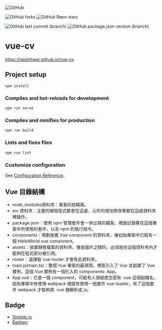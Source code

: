 ![GitHub](https://img.shields.io/github/license/taishihwei/vue-cv)

![GitHub forks](https://img.shields.io/github/forks/taishihwei/vue-cv)
![GitHub Repo stars](https://img.shields.io/github/stars/taishihwei/vue-cv)

![GitHub last commit (branch)](https://img.shields.io/github/last-commit/taishihwei/vue-cv/main)
![GitHub package.json version (branch)](https://img.shields.io/github/package-json/v/taishihwei/vue-cv/main)

# vue-cv

<https://taishihwei.github.io/vue-cv>

## Project setup

```text
npm install
```

### Compiles and hot-reloads for development

```text
npm run serve
```

### Compiles and minifies for production

```text
npm run build
```

### Lints and fixes files

```text
npm run lint
```

### Customize configuration

See [Configuration Reference](https://cli.vuejs.org/config/).

## Vue 目錄結構

 - node_modules資料夾：專案的依賴庫。
 - src 資料夾：主要的開發程式都會在這邊，元件的增加修改等都在這個資料夾裡操作。
 - package.json：使用 npm 管理套件會一併出現的檔案，裡面記錄著在這個專案中所使用的套件，以及 npm 的執行指令。
 - components：規劃放置 Vue component 的資料夾，像初始專案中已經有一個 HelloWorld.vue component。
 - assets：放置靜態檔案的資料夾，像是圖片之類的，必須放在這個資料夾內才能夠在程式部分被引用。
 - router：選擇裝 vue-router 才會有此資料夾。
 - main.js(main.ts)：整個 Vue 專案的最源頭，裡面引入了 Vue 並創建了 Vue 實例，這個 Vue 實例有一個引入的 components: App。
 - App.vue：它是一個 component，可能有人很疑惑怎麼有 .vue 這個副檔名，因為專案中有使用 webpack 裡面有使用一個套件 vue-loader，有了這個套件 webpack 才能夠將 .vue 檔解析成 js。

## Badge
  - [Shields.io](https://shields.io/)
  - [Badgen](https://badgen.net/)
